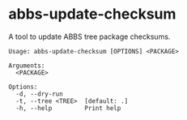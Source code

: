 abbs-update-checksum
===

A tool to update ABBS tree package checksums.

```
Usage: abbs-update-checksum [OPTIONS] <PACKAGE>

Arguments:
  <PACKAGE>

Options:
  -d, --dry-run
  -t, --tree <TREE>  [default: .]
  -h, --help         Print help
```
